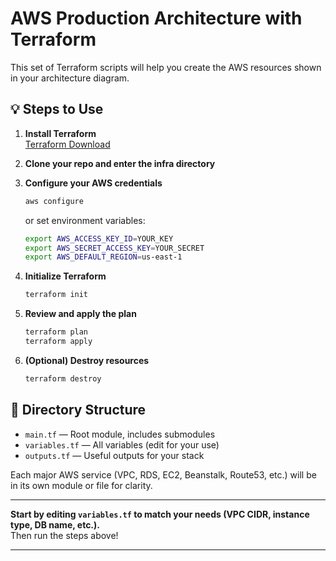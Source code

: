 # AWS Production Architecture with Terraform

This set of Terraform scripts will help you create the AWS resources shown in your architecture diagram.

## 💡 Steps to Use

1. **Install Terraform**  
   [Terraform Download](https://www.terraform.io/downloads.html)

2. **Clone your repo and enter the infra directory**

3. **Configure your AWS credentials**  
   ```bash
   aws configure
   ```
   or set environment variables:
   ```bash
   export AWS_ACCESS_KEY_ID=YOUR_KEY
   export AWS_SECRET_ACCESS_KEY=YOUR_SECRET
   export AWS_DEFAULT_REGION=us-east-1
   ```

4. **Initialize Terraform**
   ```bash
   terraform init
   ```

5. **Review and apply the plan**
   ```bash
   terraform plan
   terraform apply
   ```

6. **(Optional) Destroy resources**
   ```bash
   terraform destroy
   ```

## 🚩 Directory Structure

- `main.tf` — Root module, includes submodules
- `variables.tf` — All variables (edit for your use)
- `outputs.tf` — Useful outputs for your stack

Each major AWS service (VPC, RDS, EC2, Beanstalk, Route53, etc.) will be in its own module or file for clarity.

---

**Start by editing `variables.tf` to match your needs (VPC CIDR, instance type, DB name, etc.).**  
Then run the steps above!

---